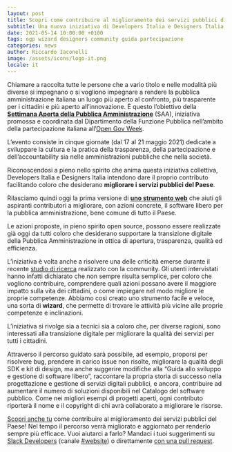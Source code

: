 ```yaml
---
layout: post
title: Scopri come contribuire al miglioramento dei servizi pubblici digitali del Paese
subtitle: Una nuova iniziativa di Developers Italia e Designers Italia per la Settimana Aperta della PA
date: 2021-05-14 10:00:00 +0100
tags: ogp wizard designers community guida partecipazione
categories: news
author: Riccardo Iaconelli
image: /assets/icons/logo-it.png
locale: it
---
```

Chiamare a raccolta tutte le persone che a vario titolo e nelle modalità più diverse si impegnano o si vogliono impegnare a rendere la pubblica amministrazione italiana un luogo più aperto al confronto, più trasparente per i cittadini e più aperto all’innovazione. È questo l’obiettivo della **[Settimana Aperta della Pubblica Amministrazione](http://open.gov.it/2021/04/27/opengov-week-settimana-dellamministrazione-aperta-dal-17-al-21-maggio-a-livello-mondiale/)** (SAA), iniziativa promossa e coordinata dal Dipartimento della Funzione Pubblica nell’ambito della partecipazione italiana all’[Open Gov Week](https://www.opengovweek.org/).

L’evento consiste in cinque giornate (dal 17 al 21 maggio 2021) dedicate a sviluppare la cultura e la pratica della trasparenza, della partecipazione e dell’accountability sia nelle amministrazioni pubbliche che nella società.

Riconoscendosi a pieno nello spirito che anima questa iniziativa collettiva, Developers Italia e Designers Italia intendono dare il proprio contributo facilitando coloro che desiderano **migliorare i servizi pubblici del Paese**.

Rilasciamo quindi oggi la prima versione di **[uno strumento web](https://come-partecipo.italia.it/)** che aiuti gli aspiranti contributori a migliorare, con azioni concrete, il software libero per la pubblica amministrazione, bene comune di tutto il Paese.

Le azioni proposte, in pieno spirito open source, possono essere realizzate già oggi da tutti coloro che desiderano supportare la transizione digitale della Pubblica Amministrazione in ottica di apertura, trasparenza, qualità ed efficienza.

L’iniziativa è volta anche a risolvere una delle criticità emerse durante il recente [studio di ricerca](https://medium.com/designers-italia/il-valore-della-community-per-designers-italia-e-developers-italia-bd486dff2a6d) realizzato con la community. Gli utenti intervistati hanno infatti dichiarato che non sempre risulta semplice, per coloro che vogliono contribuire, comprendere quali azioni possano avere il maggiore impatto sulla vita dei cittadini, o come impiegare nel modo migliore le proprie competenze. Abbiamo così creato uno strumento facile e veloce, una sorta di __wizard__, che permette di trovare le attività più vicine alle proprie competenze e inclinazioni.

L’iniziativa si rivolge sia a tecnici sia a coloro che, per diverse ragioni, sono interessati alla transizione digitale per migliorare la qualità dei servizi per tutti i cittadini.

Attraverso il percorso guidato sarà possibile, ad esempio, proporsi per risolvere bug, prendere in carico issue non risolte, migliorare la qualità degli SDK e kit di design, ma anche suggerire modifiche alla “Guida allo sviluppo e gestione di software libero”, raccontare la propria storia di successo nella progettazione e gestione di servizi digitali pubblici, e ancora, contribuire ad aumentare il numero di soluzioni disponibili nel Catalogo del software pubblico. Come nei migliori esempi di progetti aperti, ogni contributo riporterà il nome e il copyright di chi avrà collaborato a migliorare le risorse.

[Scopri anche tu](https://come-partecipo.italia.it/) come contribuire al miglioramento dei servizi pubblici del Paese! Nel tempo il percorso verrà migliorato e aggiornato per renderlo sempre più efficace. Vuoi aiutarci a farlo? Mandaci i tuoi suggerimenti su [Slack Developers](https://slack.developers.italia.it) (canale [#website](https://developersitalia.slack.com/archives/C9R26QMT6)) o direttamente [con una pull request](https://github.com/italia/wizard-italia).

